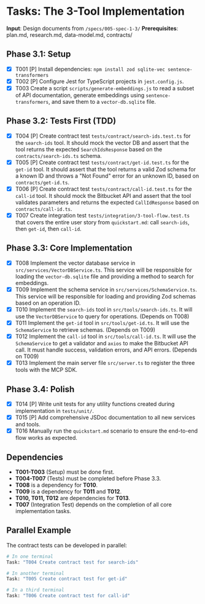 # Tasks: The 3-Tool Implementation

**Input**: Design documents from `/specs/005-spec-1-3/`
**Prerequisites**: plan.md, research.md, data-model.md, contracts/

## Phase 3.1: Setup

- [x] T001 [P] Install dependencies: `npm install zod sqlite-vec sentence-transformers`
- [x] T002 [P] Configure Jest for TypeScript projects in `jest.config.js`.
- [x] T003 Create a script `scripts/generate-embeddings.js` to read a subset of API documentation, generate embeddings using `sentence-transformers`, and save them to a `vector-db.sqlite` file.

## Phase 3.2: Tests First (TDD)

- [x] T004 [P] Create contract test `tests/contract/search-ids.test.ts` for the `search-ids` tool. It should mock the vector DB and assert that the tool returns the expected `SearchIdsResponse` based on the `contracts/search-ids.ts` schema.
- [x] T005 [P] Create contract test `tests/contract/get-id.test.ts` for the `get-id` tool. It should assert that the tool returns a valid Zod schema for a known ID and throws a "Not Found" error for an unknown ID, based on `contracts/get-id.ts`.
- [x] T006 [P] Create contract test `tests/contract/call-id.test.ts` for the `call-id` tool. It should mock the Bitbucket API and assert that the tool validates parameters and returns the expected `CallIdResponse` based on `contracts/call-id.ts`.
- [x] T007 Create integration test `tests/integration/3-tool-flow.test.ts` that covers the entire user story from `quickstart.md`: call `search-ids`, then `get-id`, then `call-id`.

## Phase 3.3: Core Implementation

- [x] T008 Implement the vector database service in `src/services/VectorDBService.ts`. This service will be responsible for loading the `vector-db.sqlite` file and providing a method to search for embeddings.
- [x] T009 Implement the schema service in `src/services/SchemaService.ts`. This service will be responsible for loading and providing Zod schemas based on an operation ID.
- [x] T010 Implement the `search-ids` tool in `src/tools/search-ids.ts`. It will use the `VectorDBService` to query for operations. (Depends on T008)
- [x] T011 Implement the `get-id` tool in `src/tools/get-id.ts`. It will use the `SchemaService` to retrieve schemas. (Depends on T009)
- [x] T012 Implement the `call-id` tool in `src/tools/call-id.ts`. It will use the `SchemaService` to get a validator and `axios` to make the Bitbucket API call. It must handle success, validation errors, and API errors. (Depends on T009)
- [x] T013 Implement the main server file `src/server.ts` to register the three tools with the MCP SDK.

## Phase 3.4: Polish

- [x] T014 [P] Write unit tests for any utility functions created during implementation in `tests/unit/`.
- [x] T015 [P] Add comprehensive JSDoc documentation to all new services and tools.
- [x] T016 Manually run the `quickstart.md` scenario to ensure the end-to-end flow works as expected.

## Dependencies

- **T001-T003** (Setup) must be done first.
- **T004-T007** (Tests) must be completed before Phase 3.3.
- **T008** is a dependency for **T010**.
- **T009** is a dependency for **T011** and **T012**.
- **T010, T011, T012** are dependencies for **T013**.
- **T007** (Integration Test) depends on the completion of all core implementation tasks.

## Parallel Example

The contract tests can be developed in parallel:

```bash
# In one terminal
Task: "T004 Create contract test for search-ids"

# In another terminal
Task: "T005 Create contract test for get-id"

# In a third terminal
Task: "T006 Create contract test for call-id"
```
